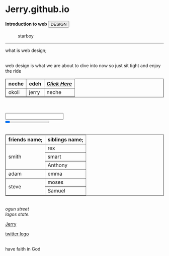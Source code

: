 # Jerry.github.io

<head>
<meta charset ="UTF-8">
<!--link to font awesome CDN-content delivery network-->
<link rel="style sheet" href="https://use.fontawesome.com/" crossorigin="anonymous"/>
<h4>Introduction to web <button>DESIGN</button></h4>
</head>
<body>
<! class="fas fa-angry fa-size"</!>

<div class="awesome"></div>    
<figure>
<img src ="lilkizs.jpg" width="device-width" alt="">
<figcaption>starboy</figcaption></figure>
<main>
<p><hr>what is web design;</p></hr>
<p><br>web design is what we are about to dive into now so just sit tight and enjoy the ride</br></p>

</main>

<table border="">
<tr><th>neche</th><th>edeh</th> <th><a href="edeh.com"><cite>Click Here</cite></a></th></tr>
<tr><td>okoli</td><td>jerry</td><td>neche</td></tr>
</table>
<br>
<table border="1">

<tr><th>friends name;</th><th>siblings name;</th></tr>
<tr><td rowspan="3">smith</td><td>rex</td></tr><tr><td>smart</td></tr><tr><td>Anthony</td></tr>
<tr><td>adam</td><td>emma</td></tr>
<tr><td rowspan="2">steve</td><td>moses</td></tr><tr><td>Samuel</td></tr>

</br>
<input>
<br>
<progress value="10" max="100">10%</progress>
<br></br>
</table>


<footer>

<address><br>ogun street</br>lagos state.</address>




<p><a href="www.edehmicheal.com">Jerry
</a></p>
<p>
<a href="twitter.com" aria-label="Twitter">twitter logo</a>

</p> 
<p><br>
have faith in God</p></br>
</footer>


</body>

</html>
